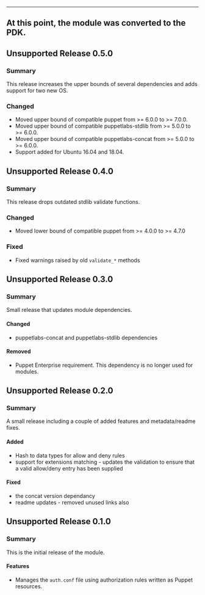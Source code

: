 ----------
At this point, the module was converted to the PDK.
----------

## Unsupported Release 0.5.0
### Summary
This release increases the upper bounds of several dependencies and adds support for two new OS.

### Changed
- Moved upper bound of compatible puppet from >= 6.0.0 to >= 7.0.0.
- Moved upper bound of compatible puppetlabs-stdlib from >= 5.0.0 to >= 6.0.0.
- Moved upper bound of compatible puppetlabs-concat from >= 5.0.0 to >= 6.0.0.
- Support added for Ubuntu 16.04 and 18.04.

## Unsupported Release 0.4.0
### Summary
This release drops outdated stdlib validate functions.

### Changed
- Moved lower bound of compatible puppet from >= 4.0.0 to >= 4.7.0

### Fixed
- Fixed warnings raised by old `validate_*` methods

## Unsupported Release 0.3.0
### Summary

Small release that updates module dependencies.

#### Changed
- puppetlabs-concat and puppetlabs-stdlib dependencies

#### Removed
- Puppet Enterprise requirement. This dependency is no longer used for modules.

## Unsupported Release 0.2.0
### Summary

A small release including a couple of added features and metadata/readme fixes.

#### Added
* Hash to data types for allow and deny rules
* support for extensions matching - updates the validation to ensure that a valid allow/deny entry has been supplied

#### Fixed
* the concat version dependancy
* readme updates - removed unused links also

## Unsupported Release 0.1.0
### Summary

This is the initial release of the module.

#### Features
* Manages the `auth.conf` file using authorization rules written as Puppet resources.
